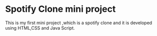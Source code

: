 # Spotify Clone mini project
This is my first mini project ,which is a spotify clone and it is developed using HTML,CSS and Java Script.

